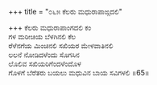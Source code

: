 +++
title = "೦೬೫ ಕೆಲರು ಮಧುರಾಪಾಙ್ಗದಲಿ"

+++
ಕೆಲರು ಮಧುರಾಪಾಂಗದಲಿ ಕಂ  
ಗಳ ಮರೀಚಿಯ ಬೆಳಗಿನಲಿ ಕೆಲ  
ರೆಳೆನಗೆಯ ಮಿಂಚಿನಲಿ ಸಖಿಯರ ಮೇಳವಾತಿನಲಿ   
ಲಲನೆ ನೋಡಿದಳೆಂದು ಸೊಗಸಿನ  
ಲೊಲಿವ ಸಖಿಯರಿಗೆಂದಳೆಂದೊಳ      
ಗೊಳಗೆ ಬೆರೆತರು ಬಯಲು ಮಧುವಿನ ಬಾಯ ಸವಿಗಳಲಿ     ॥65॥